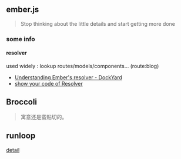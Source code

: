 ## ember.js


> Stop thinking about the little details and start getting more done





### some info

#### resolver

used widely : lookup routes/models/components... (route:blog)





- [Understanding Ember's resolver - DockYard](https://github.com/ember-cli/ember-resolver/blob/greenkeeper-ember-cli-2.8.0/addon/resolver.js)
- [show your code of Resolver](https://github.com/ember-cli/ember-resolver/blob/v4.5.6/addon/resolver.js)




## Broccoli

> 寓意还是蛮贴切的。



## runloop

[detail](./runloop.md)